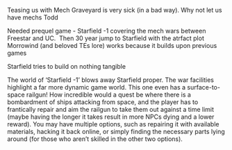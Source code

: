 Teasing us with Mech Graveyard is very sick (in a bad way). Why not let us have mechs Todd 

Needed prequel game - Starfield -1 covering the mech wars between Freestar and UC. 
Then 30 year jump to Starfield with the atrfact plot
Morrowind (and beloved TEs lore) works because it builds upon previous games

Starfield tries to build on nothing tangible

The world of ‘Starfield -1’ blows away Starfield proper. 
The war facilities highlight a far more dynamic game world. 
	This one even has a surface-to-space railgun! How incredible would a quest be where there is a bombardment of ships attacking from space, and the player has to frantically repair and aim the railgun to take them out against a time limit (maybe having the longer it takes result in more NPCs dying and a lower reward). You may have multiple options, such as repairing it with available materials, hacking it back online, or simply finding the necessary parts lying around (for those who aren’t skilled in the other two options).


